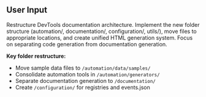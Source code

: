 ## User Input
Restructure DevTools documentation architecture. Implement the new folder structure (automation/, documentation/, configuration/, utils/), move files to appropriate locations, and create unified HTML generation system. Focus on separating code generation from documentation generation.

**Key folder restructure:**
- Move sample data files to `/automation/data/samples/` 
- Consolidate automation tools in `/automation/generators/`
- Separate documentation generation to `/documentation/`
- Create `/configuration/` for registries and events.json